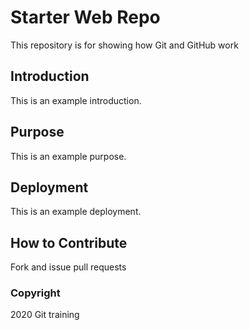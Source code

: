 # Starter Web Repo

This repository is for showing how Git and GitHub work

## Introduction

This is an example introduction.

## Purpose

This is an example purpose.

## Deployment

This is an example deployment.

## How to Contribute

Fork and issue pull requests

### Copyright

2020 Git training
